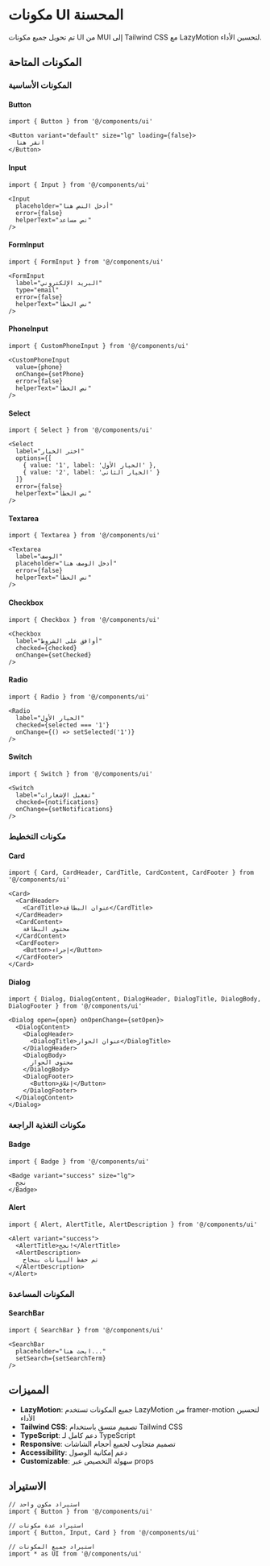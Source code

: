 # مكونات UI المحسنة

تم تحويل جميع مكونات UI من MUI إلى Tailwind CSS مع LazyMotion لتحسين الأداء.

## المكونات المتاحة

### المكونات الأساسية

#### Button
```tsx
import { Button } from '@/components/ui'

<Button variant="default" size="lg" loading={false}>
  انقر هنا
</Button>
```

#### Input
```tsx
import { Input } from '@/components/ui'

<Input 
  placeholder="أدخل النص هنا"
  error={false}
  helperText="نص مساعد"
/>
```

#### FormInput
```tsx
import { FormInput } from '@/components/ui'

<FormInput 
  label="البريد الإلكتروني"
  type="email"
  error={false}
  helperText="نص الخطأ"
/>
```

#### PhoneInput
```tsx
import { CustomPhoneInput } from '@/components/ui'

<CustomPhoneInput 
  value={phone}
  onChange={setPhone}
  error={false}
  helperText="نص الخطأ"
/>
```

#### Select
```tsx
import { Select } from '@/components/ui'

<Select 
  label="اختر الخيار"
  options={[
    { value: '1', label: 'الخيار الأول' },
    { value: '2', label: 'الخيار الثاني' }
  ]}
  error={false}
  helperText="نص الخطأ"
/>
```

#### Textarea
```tsx
import { Textarea } from '@/components/ui'

<Textarea 
  label="الوصف"
  placeholder="أدخل الوصف هنا"
  error={false}
  helperText="نص الخطأ"
/>
```

#### Checkbox
```tsx
import { Checkbox } from '@/components/ui'

<Checkbox 
  label="أوافق على الشروط"
  checked={checked}
  onChange={setChecked}
/>
```

#### Radio
```tsx
import { Radio } from '@/components/ui'

<Radio 
  label="الخيار الأول"
  checked={selected === '1'}
  onChange={() => setSelected('1')}
/>
```

#### Switch
```tsx
import { Switch } from '@/components/ui'

<Switch 
  label="تفعيل الإشعارات"
  checked={notifications}
  onChange={setNotifications}
/>
```

### مكونات التخطيط

#### Card
```tsx
import { Card, CardHeader, CardTitle, CardContent, CardFooter } from '@/components/ui'

<Card>
  <CardHeader>
    <CardTitle>عنوان البطاقة</CardTitle>
  </CardHeader>
  <CardContent>
    محتوى البطاقة
  </CardContent>
  <CardFooter>
    <Button>إجراء</Button>
  </CardFooter>
</Card>
```

#### Dialog
```tsx
import { Dialog, DialogContent, DialogHeader, DialogTitle, DialogBody, DialogFooter } from '@/components/ui'

<Dialog open={open} onOpenChange={setOpen}>
  <DialogContent>
    <DialogHeader>
      <DialogTitle>عنوان الحوار</DialogTitle>
    </DialogHeader>
    <DialogBody>
      محتوى الحوار
    </DialogBody>
    <DialogFooter>
      <Button>إغلاق</Button>
    </DialogFooter>
  </DialogContent>
</Dialog>
```

### مكونات التغذية الراجعة

#### Badge
```tsx
import { Badge } from '@/components/ui'

<Badge variant="success" size="lg">
  نجح
</Badge>
```

#### Alert
```tsx
import { Alert, AlertTitle, AlertDescription } from '@/components/ui'

<Alert variant="success">
  <AlertTitle>نجح!</AlertTitle>
  <AlertDescription>
    تم حفظ البيانات بنجاح
  </AlertDescription>
</Alert>
```

### المكونات المساعدة

#### SearchBar
```tsx
import { SearchBar } from '@/components/ui'

<SearchBar 
  placeholder="ابحث هنا..."
  setSearch={setSearchTerm}
/>
```

## المميزات

- **LazyMotion**: جميع المكونات تستخدم LazyMotion من framer-motion لتحسين الأداء
- **Tailwind CSS**: تصميم متسق باستخدام Tailwind CSS
- **TypeScript**: دعم كامل لـ TypeScript
- **Responsive**: تصميم متجاوب لجميع أحجام الشاشات
- **Accessibility**: دعم إمكانية الوصول
- **Customizable**: سهولة التخصيص عبر props

## الاستيراد

```tsx
// استيراد مكون واحد
import { Button } from '@/components/ui'

// استيراد عدة مكونات
import { Button, Input, Card } from '@/components/ui'

// استيراد جميع المكونات
import * as UI from '@/components/ui'
``` 